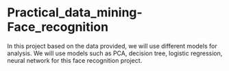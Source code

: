 # Practical_data_mining-Face_recognition
 In this project based on the data provided, we will use different models for analysis. We will use models such as PCA, decision tree, logistic regression, neural network for this face recognition project.
